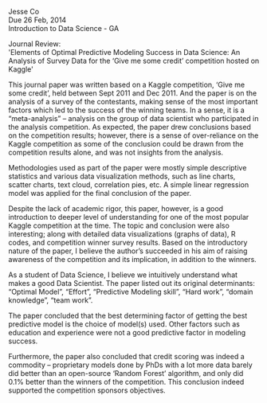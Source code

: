 Jesse Co  
Due 26 Feb, 2014  Introduction to Data Science - GAJournal Review\:  'Elements of Optimal Predictive Modeling Success in Data Science: An Analysis of Survey Data for the ‘Give me some credit’ competition hosted on Kaggle'This journal paper was written based on a Kaggle competition, ‘Give me some credit’, held between Sept 2011 and Dec 2011. And the paper is on the analysis of a survey of the contestants, making sense of the most important factors which led to the success of the winning teams. In a sense, it is a “meta-analysis” – analysis on the group of data scientist who participated in the analysis competition. As expected, the paper drew conclusions based on the competition results; however, there is a sense of over-reliance on the Kaggle competition as some of the conclusion could be drawn from the competition results alone, and was not insights from the analysis.Methodologies used as part of the paper were mostly simple descriptive statistics and various data visualization methods, such as line charts, scatter charts, text cloud, correlation pies, etc. A simple linear regression model was applied for the final conclusion of the paper.Despite the lack of academic rigor, this paper, however, is a good introduction to deeper level of understanding for one of the most popular Kaggle competition at the time. The topic and conclusion were also interesting; along with detailed data visualizations (graphs of data), R codes, and competition winner survey results. Based on the introductory nature of the paper, I believe the author’s succeeded in his aim of raising awareness of the competition and its implication, in addition to the winners.As a student of Data Science, I believe we intuitively understand what makes a good Data Scientist. The paper listed out its original determinants: “Optimal Model”, “Effort”, “Predictive Modeling skill”, “Hard work”, “domain knowledge”, “team work”. The paper concluded that the best determining factor of getting the best predictive model is the choice of model(s) used. Other factors such as education and experience were not a good predictive factor in modeling success.Furthermore, the paper also concluded that credit scoring was indeed a commodity – proprietary models done by PhDs with a lot more data barely did better than an open-source ‘Random Forest’ algorithm, and only did 0.1% better than the winners of the competition. This conclusion indeed supported the competition sponsors objectives.